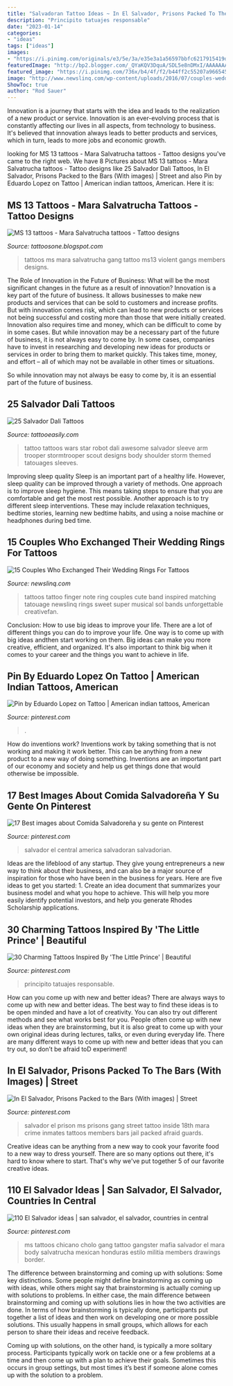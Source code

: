```yaml
---
title: "Salvadoran Tattoo Ideas ~ In El Salvador, Prisons Packed To The Bars (with Images)"
description: "Principito tatuajes responsable"
date: "2023-01-14"
categories:
- "ideas"
tags: ["ideas"]
images:
- "https://i.pinimg.com/originals/e3/5e/3a/e35e3a1a56597bbfc6217915419dd191.jpg"
featuredImage: "http://bp2.blogger.com/_QYaKQV3DquA/SDL5e8nDMxI/AAAAAAAAAlc/zdMGHmHbbqY/s320/ms13+tattoos+2.jpg"
featured_image: "https://i.pinimg.com/736x/b4/4f/f2/b44ff2c55207a96654521d3efb5c2665--tattoo.jpg"
image: "http://www.newslinq.com/wp-content/uploads/2016/07/couples-wedding-ring-tattoos-8.jpg"
ShowToc: true
author: "Rod Sauer"
---
```



Innovation is a journey that starts with the idea and leads to the realization of a new product or service. Innovation is an ever-evolving process that is constantly affecting our lives in all aspects, from technology to business. It's believed that innovation always leads to better products and services, which in turn, leads to more jobs and economic growth.

	

		
looking for MS 13 tattoos - Mara Salvatrucha tattoos - Tattoo designs you've came to the right web. We have 8 Pictures about MS 13 tattoos - Mara Salvatrucha tattoos - Tattoo designs like 25 Salvador Dali Tattoos, In El Salvador, Prisons Packed to the Bars (With images) | Street and also Pin by Eduardo Lopez on Tattoo | American indian tattoos, American. Here it is:
		
    
## MS 13 Tattoos - Mara Salvatrucha Tattoos - Tattoo Designs

<img loading=lazy src="http://bp2.blogger.com/_QYaKQV3DquA/SDL5e8nDMxI/AAAAAAAAAlc/zdMGHmHbbqY/s320/ms13+tattoos+2.jpg" onerror="this.onerror=null;this.src='https://tse2.mm.bing.net/th?id=OIP.aZOByP4wAzxePxcH2Fv0XQAAAA&amp;pid=15.1';" alt="MS 13 tattoos - Mara Salvatrucha tattoos - Tattoo designs">

_Source: tattoosone.blogspot.com_

>tattoos ms mara salvatrucha gang tattoo ms13 violent gangs members designs. 

	

The Role of Innovation in the Future of Business: What will be the most significant changes in the future as a result of innovation?
Innovation is a key part of the future of business. It allows businesses to make new products and services that can be sold to customers and increase profits. But with innovation comes risk, which can lead to new products or services not being successful and costing more than those that were initially created. Innovation also requires time and money, which can be difficult to come by in some cases.
But while innovation may be a necessary part of the future of business, it is not always easy to come by. In some cases, companies have to invest in researching and developing new ideas for products or services in order to bring them to market quickly. This takes time, money, and effort – all of which may not be available in other times or situations.

So while innovation may not always be easy to come by, it is an essential part of the future of business.

    
## 25 Salvador Dali Tattoos

<img loading=lazy src="http://www.tattooeasily.com/wp-content/uploads/2013/07/salvador-dali-tattoo-15.jpg" onerror="this.onerror=null;this.src='https://tse1.mm.bing.net/th?id=OIP.QtCH6e3S7QuOXznUvz2egwHaLG&amp;pid=15.1';" alt="25 Salvador Dali Tattoos">

_Source: tattooeasily.com_

>tattoo tattoos wars star robot dali awesome salvador sleeve arm trooper stormtrooper scout designs body shoulder storm themed tatouages sleeves. 

	

Improving sleep quality
Sleep is an important part of a healthy life. However, sleep quality can be improved through a variety of methods. One approach is to improve sleep hygiene. This means taking steps to ensure that you are comfortable and get the most rest possible. Another approach is to try different sleep interventions. These may include relaxation techniques, bedtime stories, learning new bedtime habits, and using a noise machine or headphones during bed time.

    
## 15 Couples Who Exchanged Their Wedding Rings For Tattoos

<img loading=lazy src="http://www.newslinq.com/wp-content/uploads/2016/07/couples-wedding-ring-tattoos-8.jpg" onerror="this.onerror=null;this.src='https://tse4.mm.bing.net/th?id=OIP.ns1jH16TNA7uZPJ56WGLVgHaIC&amp;pid=15.1';" alt="15 Couples Who Exchanged Their Wedding Rings For Tattoos">

_Source: newslinq.com_

>tattoos tattoo finger note ring couples cute band inspired matching tatouage newslinq rings sweet super musical sol bands unforgettable creativefan. 

	

Conclusion: How to use big ideas to improve your life.
There are a lot of different things you can do to improve your life. One way is to come up with big ideas andthen start working on them. Big ideas can make you more creative, efficient, and organized. It's also important to think big when it comes to your career and the things you want to achieve in life.

    
## Pin By Eduardo Lopez On Tattoo | American Indian Tattoos, American

<img loading=lazy src="https://i.pinimg.com/736x/b4/4f/f2/b44ff2c55207a96654521d3efb5c2665--tattoo.jpg" onerror="this.onerror=null;this.src='https://tse1.mm.bing.net/th?id=OIP.i_nP4zslx3OS_wBnZ5ABugHaNK&amp;pid=15.1';" alt="Pin by Eduardo Lopez on Tattoo | American indian tattoos, American">

_Source: pinterest.com_

>. 

	

How do inventions work?
Inventions work by taking something that is not working and making it work better. This can be anything from a new product to a new way of doing something. Inventions are an important part of our economy and society and help us get things done that would otherwise be impossible.

    
## 17 Best Images About Comida Salvadoreña Y Su Gente On Pinterest

<img loading=lazy src="https://s-media-cache-ak0.pinimg.com/736x/d6/26/4a/d6264af40053f15d2586be2fc4164134.jpg" onerror="this.onerror=null;this.src='https://tse3.mm.bing.net/th?id=OIP.Fr6amNzijcRddVLKshSsNQHaJu&amp;pid=15.1';" alt="17 Best images about Comida Salvadoreña y su gente on Pinterest">

_Source: pinterest.com_

>salvador el central america salvadoran salvadorian. 

	

Ideas are the lifeblood of any startup. They give young entrepreneurs a new way to think about their business, and can also be a major source of inspiration for those who have been in the business for years. Here are five ideas to get you started: 1. Create an idea document that summarizes your business model and what you hope to achieve. This will help you more easily identify potential investors, and help you generate Rhodes Scholarship applications. 
    
## 30 Charming Tattoos Inspired By &#039;The Little Prince&#039; | Beautiful

<img loading=lazy src="https://s-media-cache-ak0.pinimg.com/236x/3a/fa/60/3afa6012739b4db11940ae4edfe864da.jpg" onerror="this.onerror=null;this.src='https://tse3.mm.bing.net/th?id=OIP.aaBZ0SDioNHLyBjAa9gkzQAAAA&amp;pid=15.1';" alt="30 Charming Tattoos Inspired By &#039;The Little Prince&#039; | Beautiful">

_Source: pinterest.com_

>principito tatuajes responsable. 

	

How can you come up with new and better ideas?
There are always ways to come up with new and better ideas. The best way to find these ideas is to be open minded and have a lot of creativity. You can also try out different methods and see what works best for you. People often come up with new ideas when they are brainstorming, but it is also great to come up with your own original ideas during lectures, talks, or even during everyday life. There are many different ways to come up with new and better ideas that you can try out, so don’t be afraid toD experiment!

    
## In El Salvador, Prisons Packed To The Bars (With Images) | Street

<img loading=lazy src="https://i.pinimg.com/originals/e3/5e/3a/e35e3a1a56597bbfc6217915419dd191.jpg" onerror="this.onerror=null;this.src='https://tse4.mm.bing.net/th?id=OIP.IfVKeAx1MYDpTRt_BRjFnQHaE7&amp;pid=15.1';" alt="In El Salvador, Prisons Packed to the Bars (With images) | Street">

_Source: pinterest.com_

>salvador el prison ms prisons gang street tattoo inside 18th mara crime inmates tattoos members bars jail packed afraid guards. 

	

Creative ideas can be anything from a new way to cook your favorite food to a new way to dress yourself. There are so many options out there, it's hard to know where to start. That's why we've put together 5 of our favorite creative ideas.

    
## 110 El Salvador Ideas | San Salvador, El Salvador, Countries In Central

<img loading=lazy src="https://i.pinimg.com/236x/9a/b6/73/9ab6736d98581f2b129c9084d7891758--ms--gang-chicano.jpg" onerror="this.onerror=null;this.src='https://tse3.mm.bing.net/th?id=OIP.2k0MrQP_4Fae2K4x-2GiCQAAAA&amp;pid=15.1';" alt="110 El Salvador ideas | san salvador, el salvador, countries in central">

_Source: pinterest.com_

>ms tattoos chicano cholo gang tattoo gangster mafia salvador el mara body salvatrucha mexican honduras estilo militia members drawings border. 

	

The difference between brainstorming and coming up with solutions: Some key distinctions.
Some people might define brainstorming as coming up with ideas, while others might say that brainstorming is actually coming up with solutions to problems. In either case, the main difference between brainstorming and coming up with solutions lies in how the two activities are done.
In terms of how brainstorming is typically done, participants put together a list of ideas and then work on developing one or more possible solutions. This usually happens in small groups, which allows for each person to share their ideas and receive feedback.

Coming up with solutions, on the other hand, is typically a more solitary process. Participants typically work on tackle one or a few problems at a time and then come up with a plan to achieve their goals. Sometimes this occurs in group settings, but most times it’s best if someone alone comes up with the solution to a problem.

